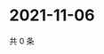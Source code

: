 # 2021-11-06

共 0 条

<!-- BEGIN WEIBO -->
<!-- 最后更新时间 Sat Nov 06 2021 12:14:29 GMT+0800 (China Standard Time) -->

<!-- END WEIBO -->
